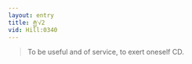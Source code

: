 ```yaml
---
layout: entry
title: རྒྱ་√2
vid: Hill:0340
---
```

> To be useful and of service, to exert oneself CD\.



